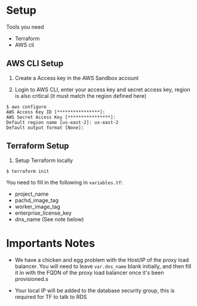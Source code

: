 # Setup

Tools you need

- Terraform
- AWS cli

## AWS CLI Setup

1. Create a Access key in the AWS Sandbox account

1. Login to AWS CLI, enter your access key and secret access key, region is also critical (it must match the region defined here)

```
$ aws configure
AWS Access Key ID [****************]:
AWS Secret Access Key [****************]:
Default region name [us-east-2]: us-east-2
Default output format [None]:
```

## Terraform Setup

1. Setup Terraform locally

```
$ terraform init
```

You need to fill in the following in `variables.tf`:

- project_name
- pachd_image_tag
- worker_image_tag
- enterprise_license_key
- dns_name (See note below)

# Importants Notes

- We have a chicken and egg problem with the Host/IP of the proxy load balancer. You will need to leave `var.dns_name` blank initially, and then fill it in with the FQDN of the proxy load balancer once it's been provisioned.s

- Your local IP will be added to the database security group, this is required for TF to talk to RDS

